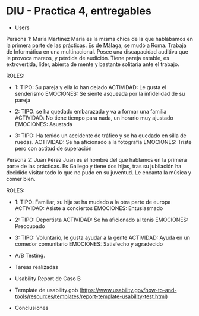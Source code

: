 # DIU - Practica 4, entregables


* Users 

Persona 1: María Martínez
María es la misma chica de la que hablábamos en la primera parte de las prácticas. Es de Málaga, se mudó a Roma. Trabaja de Informática en una multinacional. Posee una discapacidad auditiva que le provoca mareos, y pérdida de audición. Tiene pareja estable, es extrovertida, líder, abierta de mente y bastante solitaria ante el trabajo.

ROLES: 
* 1: 	  TIPO: Su pareja y ella lo han dejado
			ACTIVIDAD: Le gusta el senderismo
			EMOCIONES: Se siente asqueada por la infidelidad de su pareja

* 2: 	  TIPO: se ha quedado embarazada y va a formar una familia
      ACTIVIDAD: No tiene tiempo para nada, un horario muy ajustado
      EMOCIONES: Asustada

* 3: 	  TIPO: Ha tenido un accidente de tráfico y se ha quedado en silla de ruedas.
	    ACTIVIDAD: Se ha aficionado a la fotografía
	    EMOCIONES: Triste pero con actitud de superación

Persona 2: Juan Pérez
Juan es el hombre del que hablamos en la primera parte de las prácticas. Es Gallego y tiene dos hijas, tras su jubilación ha decidido visitar todo lo que no pudo en su juventud. Le encanta la música y comer bien.

ROLES:
* 1:	  TIPO:  Familiar, su hija se ha mudado a la otra parte de europa
      ACTIVIDAD: Asiste a conciertos
      EMOCIONES:  Entusiasmado

* 2:	  TIPO:  Deportista
      ACTIVIDAD: Se ha aficionado al tenis
      EMOCIONES:  Preocupado

* 3:	  TIPO:  Voluntario, le gusta ayudar a la gente
      ACTIVIDAD: Ayuda en un comedor comunitario
      EMOCIONES:  Satisfecho y agradecido

* A/B Testing. 


* Tareas realizadas 


* Usability Report de Caso B
* Template de usability.gob (https://www.usability.gov/how-to-and-tools/resources/templates/report-template-usability-test.html) 

* Conclusiones
